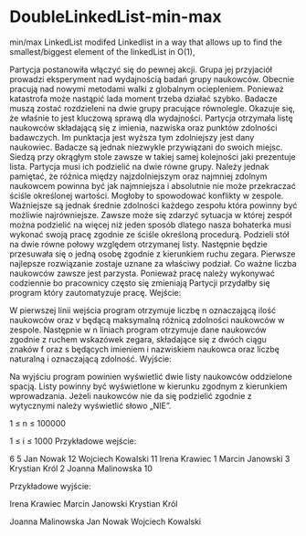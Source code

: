 # DoubleLinkedList-min-max
min/max LinkedList  modifed Linkedlist in a way that allows up to find the smallest/biggest element of the linkedList in O(1),

Partycja postanowiła włączyć się do pewnej akcji. Grupa jej przyjaciół prowadzi eksperyment nad wydajnością badań grupy naukowców. Obecnie pracują nad nowymi metodami walki z globalnym ociepleniem. Ponieważ katastrofa może nastąpić lada moment trzeba działać szybko. Badacze muszą zostać rozdzieleni na dwie grupy pracujące równolegle. Okazuje się, że właśnie to jest kluczową sprawą dla wydajności. Partycja otrzymała listę naukowców składającą się z imienia, nazwiska oraz punktów zdolności badawczych. Im punktacja jest wyższa tym zdolniejszy jest dany naukowiec. Badacze są jednak niezwykle przywiązani do swoich miejsc. Siedzą przy okrągłym stole zawsze w takiej samej kolejności jaki prezentuje lista. Partycja musi ich podzielić na dwie równe grupy. Należy jednak pamiętać, że różnica między najzdolniejszym oraz najmniej zdolnym naukowcem powinna być jak najmniejsza i absolutnie nie może przekraczać ściśle określonej wartości. Mogłoby to spowodować konflikty w zespole. Ważniejsze są jednak średnie zdolności każdego zespołu która powinny być możliwie najrówniejsze. Zawsze może się zdarzyć sytuacja w której zespół można podzielić na więcej niż jeden sposób dlatego nasza bohaterka musi wykonać swoją pracę zgodnie ze ściśle określoną procedurą. Podzieli stół na dwie równe połowy względem otrzymanej listy. Następnie będzie przesuwała się o jedną osobę zgodnie z kierunkiem ruchu zegara. Pierwsze najlepsze rozwiązanie zostaje uznane za właściwy podział. Co ważne liczba naukowców zawsze jest parzysta. Ponieważ pracę należy wykonywać codziennie bo pracownicy często się zmieniają Partycji przydałby się program który zautomatyzuje pracę.
Wejście:

W pierwszej linii wejścia program otrzymuje liczbę n oznaczającą ilość naukowców oraz v będącą maksymalną różnicą zdolności naukowców w zespole. Następnie w n liniach program otrzymuje dane naukowców zgodnie z ruchem wskazówek zegara, składające się z dwóch ciągu znaków f oraz s będących imieniem i nazwiskiem naukowca oraz liczbę naturalną i oznaczającą zdolność.
Wyjście:

Na wyjściu program powinien wyświetlić dwie listy naukowców oddzielone spacją. Listy powinny być wyświetlone w kierunku zgodnym z kierunkiem wprowadzania. Jeżeli naukowców nie da się podzielić zgodnie z wytycznymi należy wyświetlić słowo „NIE”.

1 ≤ n ≤ 100000

1 ≤ i ≤ 1000
Przykładowe wejście:

6 5
Jan Nowak 12
Wojciech Kowalski 11
Irena Krawiec 1
Marcin Janowski 3
Krystian Król 2
Joanna Malinowska 10

Przykładowe wyjście:

Irena Krawiec
Marcin Janowski
Krystian Król

Joanna Malinowska
Jan Nowak
Wojciech Kowalski
